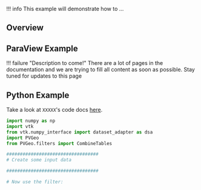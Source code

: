 !!! info
    This example will demonstrate how to ...

## Overview


## ParaView Example

!!! failure "Description to come!"
    There are a lot of pages in the documentation and we are trying to fill all content as soon as possible. Stay tuned for updates to this page


<!--- TODO --->


## Python Example

Take a look at `XXXXX`'s code docs [here](http://docs.pvgeo.org).

```py
import numpy as np
import vtk
from vtk.numpy_interface import dataset_adapter as dsa
import PVGeo
from PVGeo.filters import CombineTables

##################################
# Create some input data

##################################

# Now use the filter:


```
